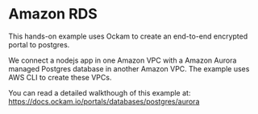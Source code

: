 # Amazon RDS

This hands-on example uses Ockam to create an end-to-end encrypted portal to postgres.

We connect a nodejs app in one Amazon VPC with a Amazon Aurora managed Postgres database in another Amazon VPC.
The example uses AWS CLI to create these VPCs.

You can read a detailed walkthough of this example at:
https://docs.ockam.io/portals/databases/postgres/aurora

